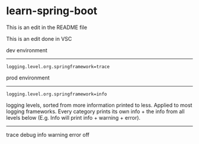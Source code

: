 ﻿# learn-spring-boot

This is an edit in the README file

This is an edit done in VSC

dev environment
***********************
~~~~~~~~~~~~~~~~
logging.level.org.springframework=trace
~~~~~~~~~~~~~~~~

prod environment
**********************
~~~~~~~~~~~~~~~~
logging.level.org.springframework=info
~~~~~~~~~~~~~~~~

logging levels, sorted from more information printed to less. Applied to most logging frameworks. Every category
prints its own info + the info from all levels below (E.g. Info will print info + warning + error).
********************
trace
debug
info
warning
error
off